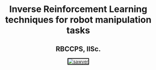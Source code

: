 <center><h1 class="rsection"><b>Inverse Reinforcement Learning techniques for robot manipulation tasks</b></h1></center>

<center><h2><b>RBCCPS, IISc.</b></h2></center>

 <center>
    <div class="image-wrapper">
                <a class ="image-popup" href="https://nav74neet.github.io/media/sawyer_env.png" title="sawyer">
                    <img src="https://nav74neet.github.io/media/sawyer_env.png" alt="sawyer" style="border:2px solid black;" align="middle">
                </a>
        <!-- <center>
            <p class="image-caption" style="font-size:14px; text-align: center;">
                    Fig.1 Learning to walk - initial baby steps.
            </p>
        </center> -->
    </div>
</center>  